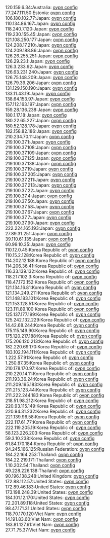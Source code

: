 120.159.6.34:Australia: [ovpn config](vpn/120_159_6_34.ovpn)  
77.247.111.50:Estonia: [ovpn config](vpn/77_247_111_50.ovpn)  
106.180.102.77:Japan: [ovpn config](vpn/106_180_102_77.ovpn)  
110.134.86.167:Japan: [ovpn config](vpn/110_134_86_167.ovpn)  
118.240.7.120:Japan: [ovpn config](vpn/118_240_7_120.ovpn)  
119.230.155.45:Japan: [ovpn config](vpn/119_230_155_45.ovpn)  
121.108.250.177:Japan: [ovpn config](vpn/121_108_250_177.ovpn)  
124.208.17.210:Japan: [ovpn config](vpn/124_208_17_210.ovpn)  
124.209.188.86:Japan: [ovpn config](vpn/124_209_188_86.ovpn)  
126.26.255.251:Japan: [ovpn config](vpn/126_26_255_251.ovpn)  
126.29.23.1:Japan: [ovpn config](vpn/126_29_23_1.ovpn)  
126.3.233.92:Japan: [ovpn config](vpn/126_3_233_92.ovpn)  
126.63.231.240:Japan: [ovpn config](vpn/126_63_231_240.ovpn)  
126.75.148.209:Japan: [ovpn config](vpn/126_75_148_209.ovpn)  
126.79.39.206:Japan: [ovpn config](vpn/126_79_39_206.ovpn)  
131.129.150.190:Japan: [ovpn config](vpn/131_129_150_190.ovpn)  
133.11.43.19:Japan: [ovpn config](vpn/133_11_43_19.ovpn)  
138.64.153.97:Japan: [ovpn config](vpn/138_64_153_97.ovpn)  
157.112.163.197:Japan: [ovpn config](vpn/157_112_163_197.ovpn)  
159.28.136.238:Japan: [ovpn config](vpn/159_28_136_238.ovpn)  
180.1.17.18:Japan: [ovpn config](vpn/180_1_17_18.ovpn)  
180.22.65.227:Japan: [ovpn config](vpn/180_22_65_227.ovpn)  
180.52.128.178:Japan: [ovpn config](vpn/180_52_128_178.ovpn)  
182.158.82.186:Japan: [ovpn config](vpn/182_158_82_186.ovpn)  
210.234.70.11:Japan: [ovpn config](vpn/210_234_70_11.ovpn)  
219.100.37.1:Japan: [ovpn config](vpn/219_100_37_1.ovpn)  
219.100.37.108:Japan: [ovpn config](vpn/219_100_37_108.ovpn)  
219.100.37.109:Japan: [ovpn config](vpn/219_100_37_109.ovpn)  
219.100.37.125:Japan: [ovpn config](vpn/219_100_37_125.ovpn)  
219.100.37.138:Japan: [ovpn config](vpn/219_100_37_138.ovpn)  
219.100.37.19:Japan: [ovpn config](vpn/219_100_37_19.ovpn)  
219.100.37.205:Japan: [ovpn config](vpn/219_100_37_205.ovpn)  
219.100.37.211:Japan: [ovpn config](vpn/219_100_37_211.ovpn)  
219.100.37.213:Japan: [ovpn config](vpn/219_100_37_213.ovpn)  
219.100.37.22:Japan: [ovpn config](vpn/219_100_37_22.ovpn)  
219.100.37.4:Japan: [ovpn config](vpn/219_100_37_4.ovpn)  
219.100.37.50:Japan: [ovpn config](vpn/219_100_37_50.ovpn)  
219.100.37.58:Japan: [ovpn config](vpn/219_100_37_58.ovpn)  
219.100.37.67:Japan: [ovpn config](vpn/219_100_37_67.ovpn)  
219.100.37.7:Japan: [ovpn config](vpn/219_100_37_7.ovpn)  
219.100.37.90:Japan: [ovpn config](vpn/219_100_37_90.ovpn)  
222.224.165.193:Japan: [ovpn config](vpn/222_224_165_193.ovpn)  
27.89.31.251:Japan: [ovpn config](vpn/27_89_31_251.ovpn)  
39.110.61.135:Japan: [ovpn config](vpn/39_110_61_135.ovpn)  
60.99.10.35:Japan: [ovpn config](vpn/60_99_10_35.ovpn)  
110.12.0.45:Korea Republic of: [ovpn config](vpn/110_12_0_45.ovpn)  
110.15.2.128:Korea Republic of: [ovpn config](vpn/110_15_2_128.ovpn)  
114.202.12.188:Korea Republic of: [ovpn config](vpn/114_202_12_188.ovpn)  
114.206.36.41:Korea Republic of: [ovpn config](vpn/114_206_36_41.ovpn)  
116.33.139.132:Korea Republic of: [ovpn config](vpn/116_33_139_132.ovpn)  
118.217.102.3:Korea Republic of: [ovpn config](vpn/118_217_102_3.ovpn)  
118.47.172.152:Korea Republic of: [ovpn config](vpn/118_47_172_152.ovpn)  
121.134.16.81:Korea Republic of: [ovpn config](vpn/121_134_16_81.ovpn)  
121.134.249.211:Korea Republic of: [ovpn config](vpn/121_134_249_211.ovpn)  
121.148.183.101:Korea Republic of: [ovpn config](vpn/121_148_183_101.ovpn)  
121.153.128.51:Korea Republic of: [ovpn config](vpn/121_153_128_51.ovpn)  
123.111.89.100:Korea Republic of: [ovpn config](vpn/123_111_89_100.ovpn)  
125.137.177.199:Korea Republic of: [ovpn config](vpn/125_137_177_199.ovpn)  
125.242.132.229:Korea Republic of: [ovpn config](vpn/125_242_132_229.ovpn)  
14.42.68.244:Korea Republic of: [ovpn config](vpn/14_42_68_244.ovpn)  
175.115.149.90:Korea Republic of: [ovpn config](vpn/175_115_149_90.ovpn)  
175.120.217.188:Korea Republic of: [ovpn config](vpn/175_120_217_188.ovpn)  
175.206.120.213:Korea Republic of: [ovpn config](vpn/175_206_120_213.ovpn)  
182.220.69.170:Korea Republic of: [ovpn config](vpn/182_220_69_170.ovpn)  
183.102.194.111:Korea Republic of: [ovpn config](vpn/183_102_194_111.ovpn)  
1.222.57.91:Korea Republic of: [ovpn config](vpn/1_222_57_91.ovpn)  
1.250.87.35:Korea Republic of: [ovpn config](vpn/1_250_87_35.ovpn)  
210.178.170.97:Korea Republic of: [ovpn config](vpn/210_178_170_97.ovpn)  
210.220.14.11:Korea Republic of: [ovpn config](vpn/210_220_14_11.ovpn)  
211.193.36.24:Korea Republic of: [ovpn config](vpn/211_193_36_24.ovpn)  
211.209.195.183:Korea Republic of: [ovpn config](vpn/211_209_195_183.ovpn)  
211.215.123.44:Korea Republic of: [ovpn config](vpn/211_215_123_44.ovpn)  
211.222.244.183:Korea Republic of: [ovpn config](vpn/211_222_244_183.ovpn)  
218.51.98.212:Korea Republic of: [ovpn config](vpn/218_51_98_212.ovpn)  
220.93.115.149:Korea Republic of: [ovpn config](vpn/220_93_115_149.ovpn)  
220.94.31.232:Korea Republic of: [ovpn config](vpn/220_94_31_232.ovpn)  
221.139.96.58:Korea Republic of: [ovpn config](vpn/221_139_96_58.ovpn)  
222.117.61.77:Korea Republic of: [ovpn config](vpn/222_117_61_77.ovpn)  
222.119.205.19:Korea Republic of: [ovpn config](vpn/222_119_205_19.ovpn)  
58.123.226.203:Korea Republic of: [ovpn config](vpn/58_123_226_203.ovpn)  
59.3.10.238:Korea Republic of: [ovpn config](vpn/59_3_10_238.ovpn)  
61.84.170.184:Korea Republic of: [ovpn config](vpn/61_84_170_184.ovpn)  
94.245.166.125:Russian Federation: [ovpn config](vpn/94_245_166_125.ovpn)  
184.22.164.253:Thailand: [ovpn config](vpn/184_22_164_253.ovpn)  
184.22.219.171:Thailand: [ovpn config](vpn/184_22_219_171.ovpn)  
1.10.202.54:Thailand: [ovpn config](vpn/1_10_202_54.ovpn)  
49.228.226.138:Thailand: [ovpn config](vpn/49_228_226_138.ovpn)  
90.196.138.248:United Kingdom: [ovpn config](vpn/90_196_138_248.ovpn)  
172.88.112.57:United States: [ovpn config](vpn/172_88_112_57.ovpn)  
172.89.46.183:United States: [ovpn config](vpn/172_89_46_183.ovpn)  
173.198.248.39:United States: [ovpn config](vpn/173_198_248_39.ovpn)  
184.101.12.170:United States: [ovpn config](vpn/184_101_12_170.ovpn)  
72.201.89.118:United States: [ovpn config](vpn/72_201_89_118.ovpn)  
98.47.171.31:United States: [ovpn config](vpn/98_47_171_31.ovpn)  
118.70.170.120:Viet Nam: [ovpn config](vpn/118_70_170_120.ovpn)  
14.191.83.60:Viet Nam: [ovpn config](vpn/14_191_83_60.ovpn)  
183.81.127.61:Viet Nam: [ovpn config](vpn/183_81_127_61.ovpn)  
27.71.75.37:Viet Nam: [ovpn config](vpn/27_71_75_37.ovpn)  
